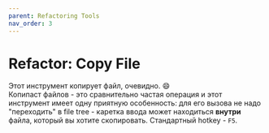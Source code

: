 ```yaml
---
parent: Refactoring Tools
nav_order: 3
---
```


# Refactor: Copy File

Этот инструмент копирует файл, очевидно. :smile:<br>
Копипаст файлов - это сравнительно частая операция и этот инструмент имеет одну приятную особенность: для его вызова не надо "переходить" в file tree - каретка ввода может находиться **внутри** файла, который вы хотите скопировать. Стандартный hotkey - `F5`.
